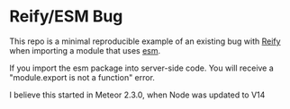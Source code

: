 # Reify/ESM Bug

This repo is a minimal reproducible example of an existing bug with [Reify](https://github.com/benjamn/reify) when importing a module that
uses [esm](https://github.com/standard-things/esm).

If you import the esm package into server-side code. You will receive a "module.export is not a function" error.

I believe this started in Meteor 2.3.0, when Node was updated to V14
